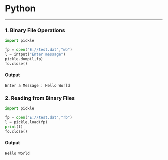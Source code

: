 # Python
---
### 1. Binary File Operations

```python
import pickle

fp = open("E://test.dat","wb")
l = intput("Enter message")
pickle.dump(l,fp)
fo.close()
```

#### Output
```
Enter a Message : Hello World
```
### 2. Reading from Binary Files

```python
import pickle

fp = open("E://test.dat","rb")
l = pickle.load(fp)
print(l)
fo.close()
```

#### Output
```
Hello World
```